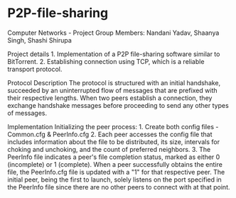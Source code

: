 # P2P-file-sharing

Computer Networks - Project
Group Members: Nandani Yadav, Shaanya Singh, Shashi Shirupa 


Project details
    1. Implementation of a P2P file-sharing software similar to BitTorrent.
    2. Establishing connection using TCP, which is a reliable transport protocol.

Protocol Description
The protocol is structured with an initial handshake, succeeded by an uninterrupted flow of messages that are prefixed with their respective lengths. When two peers establish a connection, they exchange handshake messages before proceeding to send any other types of messages.

Implementation
    Initializing the peer process: 
        1. Create both config files - Common.cfg & PeerInfo.cfg
        2. Each peer accesses the config file that includes information about the file to be distributed, its size, intervals for   choking and unchoking, and the count of preferred neighbors.
        3. The PeerInfo file indicates a peer's file completion status, marked as either 0 (incomplete) or 1 (complete). When a peer successfully obtains the entire file, the PeerInfo.cfg file is updated with a "1" for that respective peer. The initial peer, being the first to launch, solely listens on the port specified in the PeerInfo file since there are no other peers to connect with at that point.
